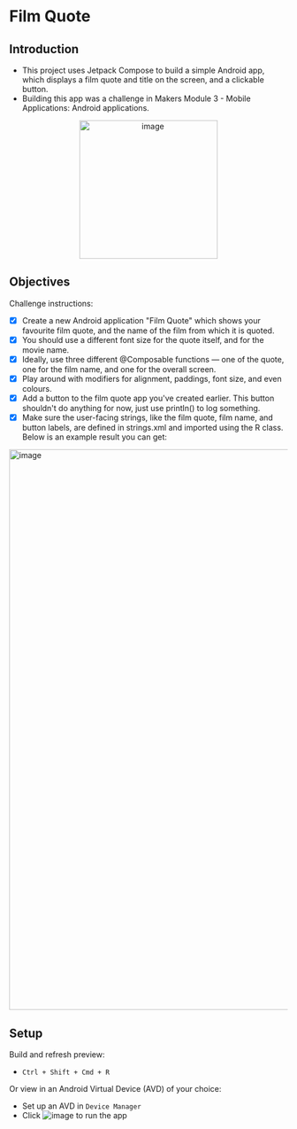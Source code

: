 # Film Quote

## Introduction
- This project uses Jetpack Compose to build a simple Android app, which displays a film quote and title on the screen, and a clickable button.
- Building this app was a challenge in Makers Module 3 - Mobile Applications: Android applications.

<p align="center">
  <img width="250" alt="image" src="https://github.com/NatalieJClark/film-quote/assets/107806810/c268e85d-74be-4a37-b3ca-af089e310df1">
</p>

## Objectives
Challenge instructions:
- [x] Create a new Android application "Film Quote" which shows your favourite film quote, and the name of the film from which it is quoted.
- [x] You should use a different font size for the quote itself, and for the movie name.
- [x] Ideally, use three different @Composable functions — one of the quote, one for the film name, and one for the overall screen.
- [x] Play around with modifiers for alignment, paddings, font size, and even colours. 
- [x] Add a button to the film quote app you've created earlier. This button shouldn't do anything for now, just use println() to log something.
- [x] Make sure the user-facing strings, like the film quote, film name, and button labels, are defined in strings.xml and imported using the R class. Below is an example result you can get:
<img width="1012" alt="image" src="https://github.com/NatalieJClark/film-quote/assets/107806810/9fa170e4-4ae8-434a-b60e-e6f1a003a3d0">

## Setup
Build and refresh preview:
- `Ctrl + Shift + Cmd + R`

Or view in an Android Virtual Device (AVD) of your choice:
- Set up an AVD in `Device Manager`
- Click ![image](https://github.com/NatalieJClark/greeting-card/assets/107806810/fa7cb2c8-6a77-4307-bb4a-aedeb0b9dbe8) to run the app
